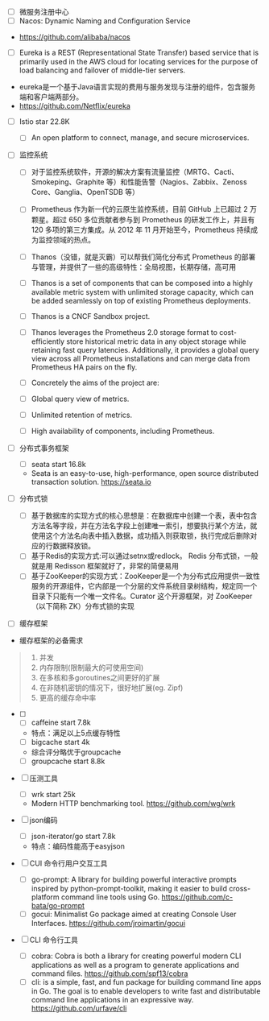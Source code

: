 - [ ] 微服务注册中心
- [ ] Nacos: Dynamic Naming and Configuration Service

-  https://github.com/alibaba/nacos

- [ ]  Eureka is a REST (Representational State Transfer) based service that is primarily used in the AWS cloud for locating services for the purpose of load balancing and failover of middle-tier servers.
-  eureka是一个基于Java语言实现的费用与服务发现与注册的组件，包含服务端和客户端两部分。
-  https://github.com/Netflix/eureka
- [ ] Istio    star 22.8K
    - [ ] An open platform to connect, manage, and secure microservices.

- [ ] 监控系统
    - [ ] 对于监控系统软件，开源的解决方案有流量监控（MRTG、Cacti、Smokeping、Graphite 等）和性能告警（Nagios、Zabbix、Zenoss Core、Ganglia、OpenTSDB 等）
    - [ ] Prometheus 作为新一代的云原生监控系统，目前 GitHub 上已超过 2 万颗星。超过 650 多位贡献者参与到 Prometheus 的研发工作上，并且有 120 多项的第三方集成。从 2012 年 11 月开始至今，Prometheus 持续成为监控领域的热点。

    - [ ] Thanos（没错，就是灭霸）可以帮我们简化分布式 Prometheus 的部署与管理，并提供了一些的高级特性：全局视图，长期存储，高可用

    - [ ] Thanos is a set of components that can be composed into a highly available metric system with unlimited storage capacity, which can be added seamlessly on top of existing Prometheus deployments.

    - [ ] Thanos is a CNCF Sandbox project.

    - [ ] Thanos leverages the Prometheus 2.0 storage format to cost-efficiently store historical metric data in any object storage while retaining fast query latencies. Additionally, it provides a global query view across all Prometheus installations and can merge data from Prometheus HA pairs on the fly.

    - [ ] Concretely the aims of the project are:

    - [ ] Global query view of metrics.
    - [ ] Unlimited retention of metrics.
    - [ ] High availability of components, including Prometheus.



    
- [ ] 分布式事务框架  
    - [ ]  seata start 16.8k  
    - Seata is an easy-to-use, high-performance, open source distributed transaction solution. https://seata.io

- [ ] 分布式锁
    - [ ] 基于数据库的实现方式的核心思想是：在数据库中创建一个表，表中包含方法名等字段，并在方法名字段上创建唯一索引，想要执行某个方法，就使用这个方法名向表中插入数据，成功插入则获取锁，执行完成后删除对应的行数据释放锁。
    - [ ] 基于Redis的实现方式:可以通过setnx或redlock。 Redis 分布式锁，一般就是用 Redisson 框架就好了，非常的简便易用
    - [ ] 基于ZooKeeper的实现方式：ZooKeeper是一个为分布式应用提供一致性服务的开源组件，它内部是一个分层的文件系统目录树结构，规定同一个目录下只能有一个唯一文件名。Curator 这个开源框架，对 ZooKeeper（以下简称 ZK）分布式锁的实现

- [ ] 缓存框架
- 缓存框架的必备需求   
> 1. 并发   
> 2. 内存限制(限制最大的可使用空间)   
> 3. 在多核和多goroutines之间更好的扩展   
> 4. 在非随机密钥的情况下，很好地扩展(eg. Zipf)   
> 5. 更高的缓存命中率    

- [ ]           
    - [ ] caffeine    start 7.8k
    - 特点：满足以上5点缓存特性   
    - [ ] bigcache  start 4k   
    - 综合评分略优于groupcache   
    - [ ] groupcache  start 8.8k   
    
- [ ] 压测工具
    - [ ] wrk    start 25k
    - Modern HTTP benchmarking tool.  https://github.com/wg/wrk      
    
- [ ] json编码
    - [ ] json-iterator/go    start 7.8k    
    - 特点：编码性能高于easyjson
    
- [ ] CUI 命令行用户交互工具
    - [ ] go-prompt: A library for building powerful interactive prompts inspired by python-prompt-toolkit, making it easier to build cross-platform command line tools using Go. https://github.com/c-bata/go-prompt 
    - [ ] gocui: Minimalist Go package aimed at creating Console User Interfaces. https://github.com/jroimartin/gocui
    
- [ ] CLI 命令行工具
    - [ ] cobra: Cobra is both a library for creating powerful modern CLI applications as well as a program to generate applications and command files. https://github.com/spf13/cobra
    - [ ] cli: is a simple, fast, and fun package for building command line apps in Go. The goal is to enable developers to write fast and distributable command line applications in an expressive way. https://github.com/urfave/cli
